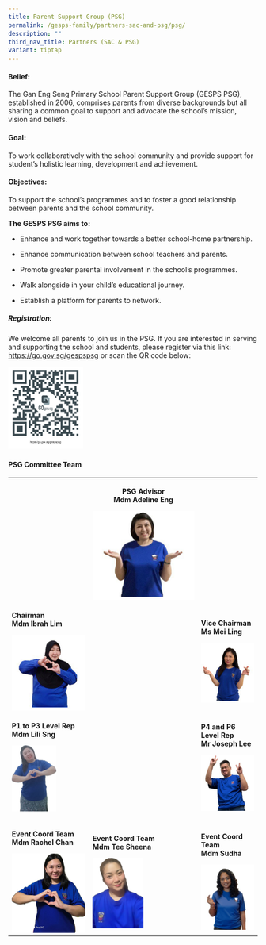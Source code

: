 ```yaml
---
title: Parent Support Group (PSG)
permalink: /gesps-family/partners-sac-and-psg/psg/
description: ""
third_nav_title: Partners (SAC & PSG)
variant: tiptap
---
```

<h4>Belief:</h4><p>The Gan Eng Seng Primary School Parent Support Group (GESPS PSG), established in 2006, comprises parents from diverse backgrounds but all sharing a common goal to support and advocate the school’s mission, vision and beliefs.</p><h4>Goal:</h4><p>To work collaboratively with the school community and provide support for student’s holistic learning, development and achievement.</p><h4>Objectives:</h4><p>To support the school’s programmes and to foster a good relationship between parents and the school community.</p><p><strong>The GESPS PSG aims to:</strong></p><ul><li><p>Enhance and work together towards a better school-home partnership.</p></li><li><p>Enhance communication between school teachers and parents.</p></li><li><p>Promote greater parental involvement in the school’s programmes.</p></li><li><p>Walk alongside in your child’s educational journey.</p></li><li><p>Establish a platform for parents to network.</p></li></ul><h5>Registration:</h5><p>We welcome all parents to join us in the PSG. If you are interested in serving and supporting the school and students, please register via this link: <a href="https://go.gov.sg/gespspsg" rel="noopener noreferrer nofollow" target="_blank">https://go.gov.sg/gespspsg</a>&nbsp;or scan the QR code below:</p><div class="isomer-image-wrapper"><img style="width:30%" height="auto" width="100%" src="/images/Screenshot 2020-11-23.png"></div><h4>PSG Committee Team</h4><p></p><table><tbody><tr><th rowspan="1" colspan="1"><p><strong>             </strong></p><p><br></p></th><th rowspan="1" colspan="1"><p><strong>            PSG Advisor<br>       Mdm Adeline Eng</strong></p><div class="isomer-image-wrapper"><img style="width: 100%" height="auto" width="100%" alt="" src="/images/Advisor___Adeline_Eng.jpg"></div></th><th rowspan="1" colspan="1"><p></p></th></tr><tr><td rowspan="1" colspan="1"><p><strong>               Chairman</strong><br><strong> Mdm Ibrah Lim</strong></p><div class="isomer-image-wrapper"><img style="width: 100%" height="auto" width="100%" alt="" src="/images/Chairman___Ibrah_Lim.jpg"></div></td><td rowspan="1" colspan="1"><p></p></td><td rowspan="1" colspan="1"><p><strong>Vice Chairman           </strong><br><strong>Ms Mei Ling</strong></p><div class="isomer-image-wrapper"><img style="width: 100%" height="auto" width="100%" alt="" src="/images/Vice_Chairman___Ms_Mei_Ling.jpg"></div></td></tr><tr><td rowspan="1" colspan="1"><p><strong> P1 to P3 Level Rep</strong><br><strong>         Mdm Lili Sng</strong></p><div class="isomer-image-wrapper"><img style="width: 60%;" height="auto" width="100%" alt="" src="/images/Event_Coord___Lili_Sng.jpg"></div><p></p></td><td rowspan="1" colspan="1"><p></p><p>  </p><p></p></td><td rowspan="1" colspan="1"><p> <strong> P4 and P6 Level Rep</strong><br><strong>         Mr Joseph Lee</strong></p><p></p><div class="isomer-image-wrapper"><img style="width: 100%" height="auto" width="100%" alt="" src="/images/P4_to_P6_Level_Rep___Joseph_Lee.jpg"></div><p></p></td></tr><tr><td rowspan="1" colspan="1"><p><strong>Event Coord Team<br>Mdm Rachel Chan</strong></p><div class="isomer-image-wrapper"><img style="width: 100%" height="auto" width="100%" alt="" src="/images/Event_Coord___Mdm_Rachel_Chan.jpg"></div></td><td rowspan="1" colspan="1"><p><strong>Event Coord Team</strong><br><strong>Mdm Tee Sheena</strong></p><div class="isomer-image-wrapper"><img style="width: 50%;" height="auto" width="100%" alt="" src="/images/Event_Coord___Mdm_Tee_Sheena.jpg"></div></td><td rowspan="1" colspan="1"><p><strong>Event Coord Team</strong><br><strong>Mdm Sudha</strong></p><div class="isomer-image-wrapper"><img style="width: 100%;" height="auto" width="100%" alt="" src="/images/Sudha_Event_coord_Team.jpg"></div></td></tr></tbody></table><p></p><p></p>